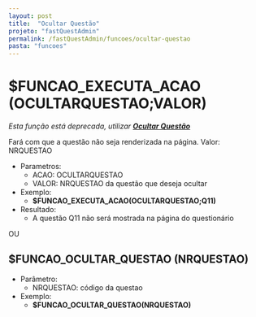 ```yaml
---
layout: post
title:  "Ocultar Questão"
projeto: "fastQuestAdmin"
permalink: /fastQuestAdmin/funcoes/ocultar-questao
pasta: "funcoes"
---
```

# $FUNCAO_EXECUTA_ACAO (OCULTARQUESTAO;VALOR)
*Esta função está deprecada, utilizar **<a href="/fastQuestAdmin/funcoesv2/ocultarQuestao">Ocultar Questão</a>***

Fará com que a questão não seja renderizada na página. Valor: NRQUESTAO
- Parametros: 
    - ACAO: OCULTARQUESTAO
    - VALOR: NRQUESTAO da questão que deseja ocultar
- Exemplo:
    - **$FUNCAO_EXECUTA_ACAO(OCULTARQUESTAO;Q11)**
- Resultado:
    - A questão Q11 não será mostrada na página do questionário
    
OU
## $FUNCAO_OCULTAR_QUESTAO (NRQUESTAO)
- Parâmetro:
    - NRQUESTAO: código da questao
- Exemplo:
    - **$FUNCAO_OCULTAR_QUESTAO(NRQUESTAO)**

